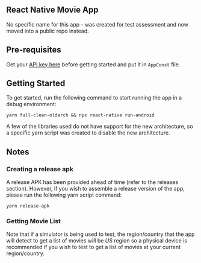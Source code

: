 ## React Native Movie App

No specific name for this app - was created for test assessment and now moved into a public repo instead.

## Pre-requisites

Get your [API key here](https://developers.themoviedb.org/4/getting-started/authorization) before getting started and put it in `AppConst` file.

## Getting Started

To get started, run the following command to start running the app in a debug environment:

```
yarn full-clean-oldarch && npx react-native run-android
```

A few of the libraries used do not have support for the new architecture, so a specific yarn script was created to disable the new architecture.

## Notes


### Creating a release apk

A release APK has been provided ahead of time (refer to the releases section). However, if you wish to assemble a release version of the app, please run the following yarn script command:

```
yarn release-apk
```

### Getting Movie List

Note that if a simulator is being used to test, the region/country that the app will detect to get a list of movies will be *US* region so a physical device is recommended if you wish to test to get a list of movies at your current region/country.